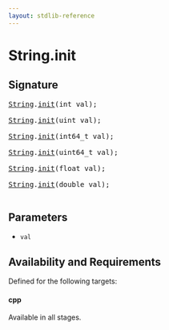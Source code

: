 ```yaml
---
layout: stdlib-reference
---
```


# String\.init

## Signature 

<pre>
<a href="/stdlib-reference/types/String/index" class="code_type">String</a>.<a href="/stdlib-reference/types/String/init">init</a>(<span class="code_keyword">int</span> <span class='code_param'>val</span>);

<a href="/stdlib-reference/types/String/index" class="code_type">String</a>.<a href="/stdlib-reference/types/String/init">init</a>(<span class="code_keyword">uint</span> <span class='code_param'>val</span>);

<a href="/stdlib-reference/types/String/index" class="code_type">String</a>.<a href="/stdlib-reference/types/String/init">init</a>(int64_t <span class='code_param'>val</span>);

<a href="/stdlib-reference/types/String/index" class="code_type">String</a>.<a href="/stdlib-reference/types/String/init">init</a>(uint64_t <span class='code_param'>val</span>);

<a href="/stdlib-reference/types/String/index" class="code_type">String</a>.<a href="/stdlib-reference/types/String/init">init</a>(<span class="code_keyword">float</span> <span class='code_param'>val</span>);

<a href="/stdlib-reference/types/String/index" class="code_type">String</a>.<a href="/stdlib-reference/types/String/init">init</a>(<span class="code_keyword">double</span> <span class='code_param'>val</span>);

</pre>

## Parameters

* `val`

## Availability and Requirements

Defined for the following targets:

#### cpp
Available in all stages.



